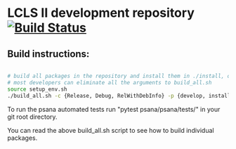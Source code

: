# LCLS II development repository [![Build Status](https://travis-ci.org/slac-lcls/lcls2.svg?branch=master)](https://travis-ci.org/slac-lcls/lcls2)

## Build instructions:

```bash

# build all packages in the repository and install them in ./install, option to choose build type
# most developers can eliminate all the arguments to build_all.sh
source setup_env.sh
./build_all.sh -c {Release, Debug, RelWithDebInfo} -p {develop, install}

```

To run the psana automated tests run "pytest psana/psana/tests/" in your git root directory.

You can read the above build_all.sh script to see how to build individual packages.


